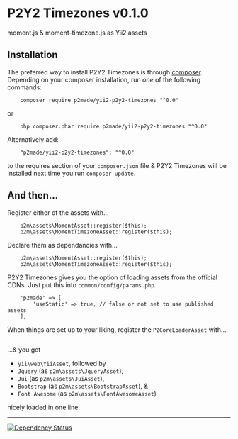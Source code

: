P2Y2 Timezones v0.1.0
==============

moment.js & moment-timezone.js as Yii2 assets

Installation
------------

The preferred way to install P2Y2 Timezones is through [composer](http://getcomposer.org/download/).
Depending on your composer installation, run *one* of the following commands:

```
	composer require p2made/yii2-p2y2-timezones "^0.0"
```

or

```
	php composer.phar require p2made/yii2-p2y2-timezones "^0.0"
```

Alternatively add:

```
	"p2made/yii2-p2y2-timezones": "^0.0"
```

to the requires section of your `composer.json` file & P2Y2 Timezones will be installed next time you run `composer update`.

And then...
-----------

Register either of the assets with...

```
	p2m\assets\MomentAsset::register($this);
	p2m\assets\MomentTimezoneAsset::register($this);
```

Declare them as dependancies with...

```
	p2m\assets\MomentAsset::register($this);
	p2m\assets\MomentTimezoneAsset::register($this);
```

P2Y2 Timezones gives you the option of loading assets from the official CDNs. Just put this into `common/config/params.php`...

```
	'p2made' => [
		'useStatic' => true, // false or not set to use published assets
	],
```

When things are set up to your liking, register the `P2CoreLoaderAsset` with...

```
```

...&  you get
* `yii\web\YiiAsset`, followed by
* `Jquery` (as `p2m\assets\JqueryAsset`),
* `Jui` (as `p2m\assets\JuiAsset`),
* `Bootstrap` (as `p2m\assets\BootstrapAsset`), &
* `Font Awesome` (as `p2m\assets\FontAwesomeAsset`)

nicely loaded in one line.


---
[![Dependency Status](https://www.versioneye.com/user/projects/56de5856df573d00352c66c0/badge.svg?style=flat)](https://www.versioneye.com/user/projects/56de5856df573d00352c66c0)
